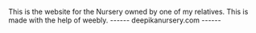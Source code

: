 This is the website for the Nursery owned by one of my relatives. This is made with the help of weebly.
------ deepikanursery.com ------ 
